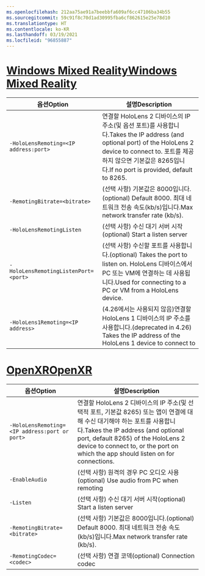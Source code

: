 ```yaml
---
ms.openlocfilehash: 212aa75ae91a7beebbfa609af6cc47106ba34b55
ms.sourcegitcommit: 59c91f8c70d1ad30995fba6cf862615e25e78d10
ms.translationtype: HT
ms.contentlocale: ko-KR
ms.lasthandoff: 03/19/2021
ms.locfileid: "96855887"
---
```

# <a name="windows-mixed-reality"></a>[<span data-ttu-id="315b2-101">Windows Mixed Reality</span><span class="sxs-lookup"><span data-stu-id="315b2-101">Windows Mixed Reality</span></span>](#tab/wmr)

| <span data-ttu-id="315b2-102">옵션</span><span class="sxs-lookup"><span data-stu-id="315b2-102">Option</span></span> | <span data-ttu-id="315b2-103">설명</span><span class="sxs-lookup"><span data-stu-id="315b2-103">Description</span></span> |
| ------ | ----------- |
| `-HoloLensRemoting=<IP address:port>` | <span data-ttu-id="315b2-104">연결할 HoloLens 2 디바이스의 IP 주소(및 옵션 포트)를 사용합니다.</span><span class="sxs-lookup"><span data-stu-id="315b2-104">Takes the IP address (and optional port) of the HoloLens 2 device to connect to.</span></span> <span data-ttu-id="315b2-105">포트를 제공하지 않으면 기본값은 8265입니다.</span><span class="sxs-lookup"><span data-stu-id="315b2-105">If no port is provided, default to 8265.</span></span> |
| `-RemotingBitrate=<bitrate>` | <span data-ttu-id="315b2-106">(선택 사항) 기본값은 8000입니다.</span><span class="sxs-lookup"><span data-stu-id="315b2-106">(optional) Default 8000.</span></span> <span data-ttu-id="315b2-107">최대 네트워크 전송 속도(kb/s)입니다.</span><span class="sxs-lookup"><span data-stu-id="315b2-107">Max network transfer rate (kb/s).</span></span> |
| `-HoloLensRemotingListen` | <span data-ttu-id="315b2-108">(선택 사항) 수신 대기 서버 시작</span><span class="sxs-lookup"><span data-stu-id="315b2-108">(optional) Start a listen server</span></span> |
| `-HoloLensRemotingListenPort=<port>` | <span data-ttu-id="315b2-109">(선택 사항) 수신할 포트를 사용합니다.</span><span class="sxs-lookup"><span data-stu-id="315b2-109">(optional) Takes the port to listen on.</span></span> <span data-ttu-id="315b2-110">HoloLens 디바이스에서 PC 또는 VM에 연결하는 데 사용됩니다.</span><span class="sxs-lookup"><span data-stu-id="315b2-110">Used for connecting to a PC or VM from a HoloLens device.</span></span> |
| `-HoloLens1Remoting=<IP address>` | <span data-ttu-id="315b2-111">(4.26에서는 사용되지 않음)연결할 HoloLens 1 디바이스의 IP 주소를 사용합니다.</span><span class="sxs-lookup"><span data-stu-id="315b2-111">(deprecated in 4.26) Takes the IP address of the HoloLens 1 device to connect to</span></span> |

# <a name="openxr"></a>[<span data-ttu-id="315b2-112">OpenXR</span><span class="sxs-lookup"><span data-stu-id="315b2-112">OpenXR</span></span>](#tab/openxr)

| <span data-ttu-id="315b2-113">옵션</span><span class="sxs-lookup"><span data-stu-id="315b2-113">Option</span></span> | <span data-ttu-id="315b2-114">설명</span><span class="sxs-lookup"><span data-stu-id="315b2-114">Description</span></span> |
| ------ | ----------- |
| `-HoloLensRemoting=<IP address:port or port>` | <span data-ttu-id="315b2-115">연결할 HoloLens 2 디바이스의 IP 주소(및 선택적 포트, 기본값 8265) 또는 앱이 연결에 대해 수신 대기해야 하는 포트를 사용합니다.</span><span class="sxs-lookup"><span data-stu-id="315b2-115">Takes the IP address (and optional port, default 8265) of the HoloLens 2 device to connect to, or the port on which the app should listen on for connections.</span></span> |
| `-EnableAudio` | <span data-ttu-id="315b2-116">(선택 사항) 원격의 경우 PC 오디오 사용</span><span class="sxs-lookup"><span data-stu-id="315b2-116">(optional) Use audio from PC when remoting</span></span>  |
| `-Listen` | <span data-ttu-id="315b2-117">(선택 사항) 수신 대기 서버 시작</span><span class="sxs-lookup"><span data-stu-id="315b2-117">(optional) Start a listen server</span></span> |
| `-RemotingBitrate=<bitrate>` | <span data-ttu-id="315b2-118">(선택 사항) 기본값은 8000입니다.</span><span class="sxs-lookup"><span data-stu-id="315b2-118">(optional) Default 8000.</span></span> <span data-ttu-id="315b2-119">최대 네트워크 전송 속도(kb/s)입니다.</span><span class="sxs-lookup"><span data-stu-id="315b2-119">Max network transfer rate (kb/s).</span></span> |
| `-RemotingCodec=<codec>` | <span data-ttu-id="315b2-120">(선택 사항) 연결 코덱</span><span class="sxs-lookup"><span data-stu-id="315b2-120">(optional) Connection codec</span></span>  |